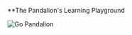 **The Pandalion's Learning Playground

![Go Pandalion](https://raw.github.com/pandalion/play/master/screenshots/pandaliongo.png)
